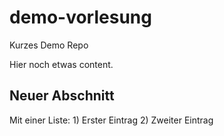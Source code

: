 # demo-vorlesung
Kurzes Demo Repo

Hier noch etwas content.

## Neuer Abschnitt

Mit einer Liste:
    1) Erster Eintrag
    2) Zweiter Eintrag